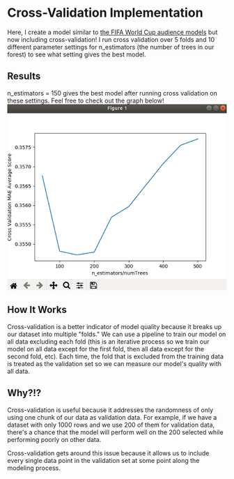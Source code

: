 # Cross-Validation Implementation
Here, I create a model similar to [the FIFA World Cup audience models](https://github.com/Kyle-Pu/Python-Data-Science-Projects/tree/master/Decision_Tree_and_Random_Forest_Models) but now including cross-validation! I run cross validation over 5 folds and 10 different parameter settings for n_estimators (the number of trees in our forest) to see what setting gives the best model.

## Results
n_estimators = 150 gives the best model after running cross validation on these settings. Feel free to check out the graph below!
![Graph of n_estimators vs. mean absolute errors produced from cross validation](graph.png)

## How It Works
Cross-validation is a better indicator of model quality because it breaks up our dataset into multiple "folds." We can use a pipeline to train our model on all data excluding each fold (this is an iterative process so we train our model on all data except for the first fold, then all data except for the second fold, etc). Each time, the fold that is excluded from the training data is treated as the validation set so we can measure our model's quality with all data.

## Why?!?
Cross-validation is useful because it addresses the randomness of only using one chunk of our data as validation data. For example, if we have a dataset with only 1000 rows and we use 200 of them for validation data, there's a chance that the model will perform well on the 200 selected while performing poorly on other data.

Cross-validation gets around this issue because it allows us to include every single data point in the validation set at some point along the modeling process. 
